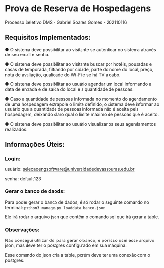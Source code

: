 # Prova de Reserva de Hospedagens
 Processo Seletivo DMS - Gabriel Soares Gomes - 202110116
 
## Requisitos Implementados:
● O sistema deve possibilitar ao visitante se autenticar no sistema através de seu email e
senha.

● O sistema deve possibilitar ao visitante buscar por hotéis, pousadas e casas de temporada,
filtrando por cidade, parte do nome do local, preço, nota de avaliação, qualidade do Wi-Fi e
se há TV a cabo.

● O sistema deve possibilitar ao usuário agendar um local informando a data de entrada e de
saída do local e a quantidade de pessoas.

● Caso a quantidade de pessoas informada no momento do agendamento de uma
hospedagem extrapole o limite definido, o sistema deve informar ao usuário que a
quantidade de pessoas informada não é aceita pela hospedagem, deixando claro qual o
limite máximo de pessoas que é aceito.

● O sistema deve possibilitar ao usuário visualizar os seus agendamentos realizados.

## Informações Úteis: 
### Login:
usuário: selecaoengsoftware@universidadedevassouras.edu.br

senha: default123

### Gerar o banco de daods:

Para poder gerar o banco de dados, é só rodar o seguinte comando no terminal: <code>python3 manage.py loaddata banco.json</code>

Ele irá rodar o arquivo json que contêm o comando sql que irá gerar a table.

### Observações:

Não consegui utilizar ddl para gerar o banco, e por isso usei esse arquivo json, mas deve ter o postgres configurado em sua máquina.

Esse comando do json cria a table, porém deve ter uma conexão com o postgres.
